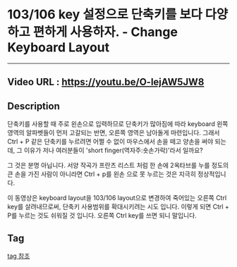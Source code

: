 # 103/106 key 설정으로 단축키를 보다 다양하고 편하게 사용하자. - Change Keyboard Layout
---
## Video URL : https://youtu.be/O-lejAW5JW8

## Description
단축키를 사용할 때 주로 왼손으로 입력하므로 단축키가 많아짐에 따라 keyboard 왼쪽 영역의 알파벳들이 먼저 고갈되는 반면, 오른쪽 영역은 남아돌게 마련입니다. 그래서 Ctrl + P 같은 단축키를 누르려면 어쩔 수 없이 마우스에서 손을 떼고 양손을 써야 되는데, 그 이유가 저나 여러분들이 'short finger(역자주:숏손가락)'라서 일까요? 

그 것은 분명 아닙니다. 서양 작곡가 프란츠 리스트 처럼 한 손에 2옥타브를 누를 정도의 큰 손을 가진 사람이 아니라면 Ctrl + p를 왼손 으로 못 누르는 것은 지극히 정상적입니다. 

이 동영상은 keyboard layout을 103/106 layout으로 변경하여 죽어있는 오른쪽 Ctrl key를 살려내므로써, 단축키 사용범위를 확대시키려는 시도 입니다. 이렇게 되면 Ctrl + P를 누르는 것도 쉬워질 것 입니다. 오른쪽 Ctrl key를 쓰면 되니 말입니다.

## Tag
[tag 참조](../../Youtube-tag.md)